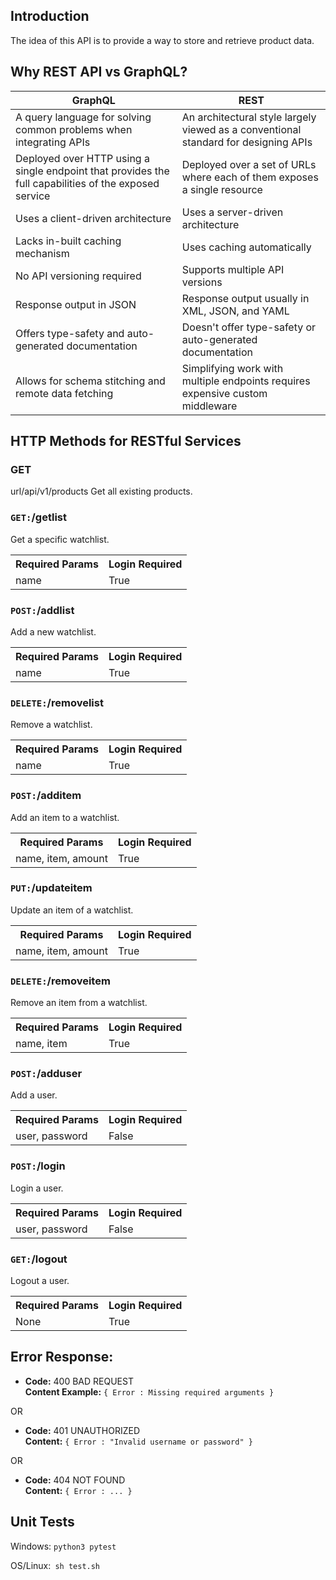 ## Introduction
The idea of this API is to provide a way to store and retrieve product data.

## Why REST API vs GraphQL?
<table><thead><tr><th>GraphQL</th><th>REST</th></tr></thead><tbody><tr><td>A query language for solving common problems when integrating APIs</td><td>An architectural style largely viewed as a conventional standard for designing APIs</td></tr><tr><td>Deployed over HTTP using a single endpoint that provides the full capabilities of the exposed service</td><td>Deployed over a set of URLs where each of them exposes a single resource</td></tr><tr><td>Uses a client-driven architecture</td><td>Uses a server-driven architecture</td></tr><tr><td>Lacks in-built caching mechanism</td><td>Uses caching automatically</td></tr><tr><td>No API versioning required</td><td>Supports multiple API versions</td></tr><tr><td>Response output in JSON</td><td>Response output usually in XML, JSON, and YAML</td></tr><tr><td>Offers type-safety and auto-generated documentation</td><td>Doesn't offer type-safety or auto-generated documentation</td></tr><tr><td>Allows for schema stitching and remote data fetching</td><td>Simplifying work with multiple endpoints requires expensive custom middleware</td></tr></tbody></table>

## HTTP Methods for RESTful Services

### GET
url/api/v1/products
Get all existing products.

### <code>GET:</code>/getlist
Get a specific watchlist.
<table><tr><th>Required Params</th><th>Login Required</th></tr><td>name</td><td>True</td></table>

### <code>POST:</code>/addlist
Add a new watchlist.
<table><tr><th>Required Params</th><th>Login Required</th></tr><td>name</td><td>True</td></table>

### <code>DELETE:</code>/removelist
Remove a watchlist.
<table><tr><th>Required Params</th><th>Login Required</th></tr><td>name</td><td>True</td></table>

### <code>POST:</code>/additem
Add an item to a watchlist.
<table><tr><th>Required Params</th><th>Login Required</th></tr><td>name, item, amount</td><td>True</td></table>

### <code>PUT:</code>/updateitem
Update an item of a watchlist.
<table><tr><th>Required Params</th><th>Login Required</th></tr><td>name, item, amount</td><td>True</td></table>

### <code>DELETE:</code>/removeitem
Remove an item from a watchlist.
<table><tr><th>Required Params</th><th>Login Required</th></tr><td>name, item</td><td>True</td></table>

### <code>POST:</code>/adduser
Add a user.
<table><tr><th>Required Params</th><th>Login Required</th></tr><td>user, password</td><td>False</td></table>

### <code>POST:</code>/login
Login a user.
<table><tr><th>Required Params</th><th>Login Required</th></tr><td>user, password</td><td>False</td></table>

### <code>GET:</code>/logout
Logout a user.
<table><tr><th>Required Params</th><th>Login Required</th></tr><td>None</td><td>True</td></table>

 
## Error Response:


  * **Code:** 400 BAD REQUEST <br />
    **Content Example:** `{ Error : Missing required arguments }`

  OR

  * **Code:** 401 UNAUTHORIZED <br />
    **Content:** `{ Error : "Invalid username or password" }`

  OR
   * **Code:** 404 NOT FOUND <br />
    **Content:** `{ Error : ... }`


## Unit Tests
Windows: <code>python3 pytest</code>

OS/Linux:<code> sh test.sh</code>
